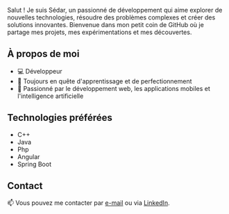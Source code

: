 Salut ! Je suis Sédar, un passionné de développement qui aime explorer de nouvelles technologies, résoudre des problèmes complexes et créer des solutions innovantes. Bienvenue dans mon petit coin de GitHub où je partage mes projets, mes expérimentations et mes découvertes.

## À propos de moi

- 💻 Développeur
- 🌱 Toujours en quête d'apprentissage et de perfectionnement
- 🚀 Passionné par le développement web, les applications mobiles et l'intelligence artificielle

<!-- ## Projets

Voici un aperçu de quelques-uns de mes projets :

- [Nom du Projet 1](lien_vers_projet_1) - Description succincte du projet.
- [Nom du Projet 2](lien_vers_projet_2) - Description succincte du projet.
- [Nom du Projet 3](lien_vers_projet_3) - Description succincte du projet. 

Pour voir l'ensemble de mes projets, rendez-vous dans l'onglet "Repositories" ci-dessus !-->

## Technologies préférées

- C++
- Java
- Php
- Angular
- Spring Boot


## Contact

📫 Vous pouvez me contacter par [e-mail](mailto:desiradjysedar20@gmail.com) ou via [LinkedIn](https://www.linkedin.com/in/adjy-sedar-desir-b261a0229/).

<!-- ## Contribuer

Les contributions sont les bienvenues ! Si vous souhaitez contribuer à l'un de mes projets, n'hésitez pas à ouvrir une pull request ou à me contacter directement.

## Remerciements

Un grand merci à tous ceux qui soutiennent mes projets, partagent leurs connaissances et contribuent à la communauté open source. Vous êtes géniaux !

## Licence

Tous mes projets sont sous licence [MIT](lien_vers_licence), sauf indication contraire. -->
